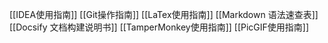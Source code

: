 
[[IDEA使用指南]]
[[Git操作指南]]
[[LaTex使用指南]]
[[Markdown 语法速查表]]
[[Docsify 文档构建说明书]]
[[TamperMonkey使用指南]]
[[PicGIF使用指南]]